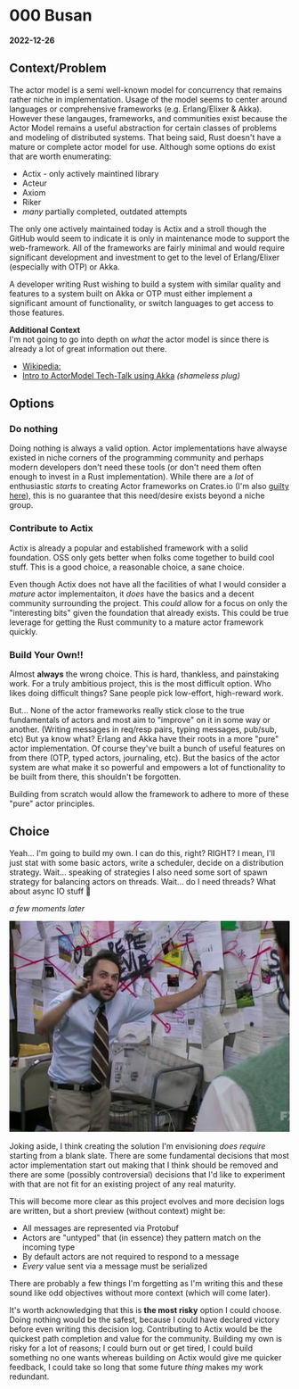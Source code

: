 # 000 Busan
__2022-12-26__

## Context/Problem

The actor model is a semi well-known model for concurrency that remains rather niche in
implementation. Usage of the model seems to center around languages or comprehensive
frameworks (e.g. Erlang/Elixer & Akka). However these langauges, frameworks, and
communities exist because the Actor Model remains a useful abstraction for certain
classes of problems and modeling of distributed systems. That being said, Rust doesn't
have a mature or complete actor model for use. Although some options do exist that
are worth enumerating:

  + Actix - only actively maintined library
  + Acteur
  + Axiom
  + Riker
  + _many_ partially completed, outdated attempts

The only one actively maintained today is Actix and a stroll though the GitHub would
seem to indicate it is only in maintenance mode to support the web-framework. All
of the frameworks are fairly minimal and would require significant development and
investment to get to the level of Erlang/Elixer (especially with OTP) or Akka.

A developer writing Rust wishing to build a system with similar quality and features
to a system built on Akka or OTP must either implement a significant amount of 
functionality, or switch languages to get access to those features.

__Additional Context__ \
I'm not going to go into depth on _what_ the actor model is since there is already a
lot of great information out there.

  + [Wikipedia: ][wikipedia]
  + [Intro to ActorModel Tech-Talk using Akka][tech-talk] _(shameless plug)_

  [wikipedia]: https://en.wikipedia.org/wiki/Actor_model
  [tech-talk]: https://www.youtube.com/watch?v=lPTqcecwkJg

## Options

### Do nothing

Doing nothing is always a valid option. Actor implementations have alwayse existed
in niche corners of the programming community and perhaps modern developers don't
need these tools (or don't need them often enough to invest in a Rust implementation).
While there are a _lot_ of enthusiastic _starts_ to creating Actor frameworks on
Crates.io (I'm also [guilty here][romeo]), this is no guarantee that this need/desire
exists beyond a niche group.

  [romeo]: https://crates.io/crates/romeo

### Contribute to Actix

Actix is already a popular and established framework with a solid foundation. OSS only
gets better when folks come together to build cool stuff. This is a good choice, a
reasonable choice, a sane choice.

Even though Actix does not have all the facilities of what I would consider a _mature_
actor implementaiton, it _does_ have the basics and a decent community surrounding the
project. This _could_ allow for a focus on only the "interesting bits" given the
foundation that already exists. This could be true leverage for getting the Rust
community to a mature actor framework quickly.

### Build Your Own!!

Almost __always__ the wrong choice. This is hard, thankless, and painstaking work. For
a truly ambitious project, this is the most difficult option. Who likes doing difficult
things? Sane people pick low-effort, high-reward work.

But... None of the actor frameworks really stick close to the true fundamentals of actors
and most aim to "improve" on it in some way or another. (Writing messages in req/resp
pairs, typing messages, pub/sub, etc) But ya know what? Erlang and Akka have their
roots in a more "pure" actor implementation. Of course they've built a bunch of
useful features on from there (OTP, typed actors, journaling, etc). But the basics of
the actor system are what make it so powerful and empowers a lot of functionality to be
built from there, this shouldn't be forgotten.

Building from scratch would allow the framework to adhere to more of these "pure" actor
principles.

## Choice

Yeah... I'm going to build my own. I can do this, right? RIGHT? I mean, I'll just stat
with some basic actors, write a scheduler, decide on a distribution strategy. Wait...
speaking of strategies I also need some sort of spawn strategy for balancing actors on
threads. Wait... do I need threads? What about async IO stuff :thinking:

_a few moments later_

![I think I got it](https://github.com/JohnMurray/busan/blob/main/decisions/assets/pepe-silvia.jpg)


Joking aside, I think creating the solution I'm envisioning _does require_ starting from
a blank slate. There are some fundamental decisions that most actor implementation start
out making that I think should be removed and there are some (possibly controversial)
decisions that I'd like to experiment with that are not fit for an existing project of
any real maturity.

This will become more clear as this project evolves and more decision logs are written,
but a short preview (without context) might be:

  + All messages are represented via Protobuf
  + Actors are "untyped" that (in essence) they pattern match on the incoming type
  + By default actors are not required to respond to a message
  + _Every_ value sent via a message must be serialized

There are probably a few things I'm forgetting as I'm writing this and these sound like
odd objectives without more context (which will come later).

It's worth acknowledging that this is __the most risky__ option I could choose. Doing
nothing would be the safest, because I could have declared victory before even writing
this decision log. Contributing to Actix would be the quickest path completion and
value for the community. Building my own is risky for a lot of reasons; I could burn
out or get tired, I could build something no one wants whereas building on Actix would
give me quicker feedback, I could take so long that some future _thing_ makes my work
redundant.